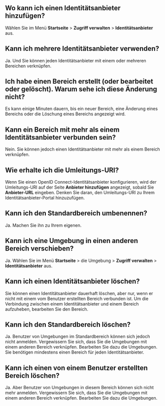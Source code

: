 Wo kann ich einen Identitätsanbieter hinzufügen?
------------------------------------------------

Wählen Sie im Menü **Startseite** \> **Zugriff verwalten** \> **Identitätsanbieter** aus.

Kann ich mehrere Identitätsanbieter verwenden?
----------------------------------------------

Ja. Und Sie können jeden Identitätsanbieter mit einem oder mehreren Bereichen verknüpfen.

Ich habe einen Bereich erstellt (oder bearbeitet oder gelöscht). Warum sehe ich diese Änderung nicht?
-----------------------------------------------------------------------------------------------------

Es kann einige Minuten dauern, bis ein neuer Bereich, eine Änderung eines Bereichs oder die Löschung eines Bereichs angezeigt wird.

Kann ein Bereich mit mehr als einem Identitätsanbieter verbunden sein?
----------------------------------------------------------------------

Nein. Sie können jedoch einen Identitätsanbieter mit mehr als einem Bereich verknüpfen.

Wie erhalte ich die Umleitungs-URI?
-----------------------------------

Wenn Sie einen OpenID Connect-Identitätsanbieter konfigurieren, wird der Umleitungs-URI auf der Seite **Anbieter hinzufügen** angezeigt, sobald Sie **Anbieter-URL** eingeben. Denken Sie daran, den Umleitungs-URI zu Ihrem Identitätsanbieter-Portal hinzuzufügen.

Kann ich den Standardbereich umbenennen?
----------------------------------------

Ja. Machen Sie ihn zu Ihrem eigenen.

Kann ich eine Umgebung in einen anderen Bereich verschieben?
------------------------------------------------------------

Ja. Wählen Sie im Menü **Startseite** \> die Umgebung \> **Zugriff verwalten** \> **Identitätsanbieter** aus.

Kann ich einen Identitätsanbieter löschen?
------------------------------------------

Sie können einen Identitätsanbieter dauerhaft löschen, aber nur, wenn er nicht mit einem vom Benutzer erstellten Bereich verbunden ist. Um die Verbindung zwischen einem Identitätsanbieter und einem Bereich aufzuheben, bearbeiten Sie den Bereich.

Kann ich den Standardbereich löschen?
-------------------------------------

Ja. Benutzer von Umgebungen im Standardbereich können sich jedoch nicht anmelden. Vergewissern Sie sich, dass Sie die Umgebungen mit einem anderen Bereich verknüpfen. Bearbeiten Sie dazu die Umgebungen. Sie benötigen mindestens einen Bereich für jeden Identitätsanbieter.

Kann ich einen von einem Benutzer erstellten Bereich löschen?
-------------------------------------------------------------

Ja. Aber Benutzer von Umgebungen in diesem Bereich können sich nicht mehr anmelden. Vergewissern Sie sich, dass Sie die Umgebungen mit einem anderen Bereich verknüpfen. Bearbeiten Sie dazu die Umgebungen.
